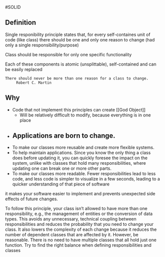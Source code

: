 #SOLID 

## Definition

Single responibility principle states that, for every self-containes unit of code (like class) there should be one and only one reason to change (had only a single responsibility/purpose)

Class should be responsible for only one specific functionality

Each of these components is atomic (unsplittable), self-contained and can be easily replaced


	There should never be more than one reason for a class to change.
		 Robert C. Martin

## Why

- Code that not implement this principles can create [[God Object]]
	- Will be relatively difficult to modify, because everything is in one place
- Applications are born to change.
	- 
-  To make our classes more reusable and create more flexible systems.
- To help maintain applications. Since you know the only thing a class does before updating it, you  can quickly foresee the impact on the system, unlike with classes that hold many responsibilities, 
where updating one can break one or more other parts.
- To make our classes more readable. Fewer responsibilities lead to less code, and less code 
is simpler to visualize in a few seconds, leading to a quicker understanding of that piece of 
software

it makes your software easier to implement and prevents unexpected side effects of future changes.

To follow this principle, your class isn’t allowed to have more than one responsibility, e.g., the management of entities or the conversion of data types. 
This avoids any unnecessary, technical coupling between responsibilities and reduces the probability that you need to change your class. It also lowers the complexity of each change because it reduces the number of dependent classes that are affected by it. However, be reasonable.
There is no need to have multiple classes that all hold just one function. Try to find the right balance when defining responsibilities and classes